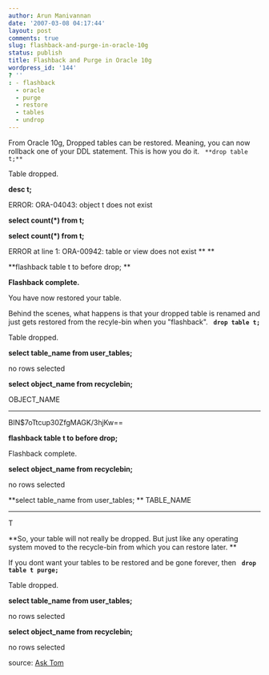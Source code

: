 ```yaml
---
author: Arun Manivannan
date: '2007-03-08 04:17:44'
layout: post
comments: true
slug: flashback-and-purge-in-oracle-10g
status: publish
title: Flashback and Purge in Oracle 10g
wordpress_id: '144'
? ''
: - flashback
  - oracle
  - purge
  - restore
  - tables
  - undrop
---
```


From Oracle 10g, Dropped tables can be restored. Meaning, you can now rollback
one of your DDL statement. This is how you do it. ` **drop table t;**`

Table dropped.

**desc t;**

ERROR: ORA-04043: object t does not exist

**select count(*) from t;**

**select count(*) from t;**

ERROR at line 1: ORA-00942: table or view does not exist ** **

**flashback table t to before drop; **

**Flashback complete.**

You have now restored your table.

Behind the scenes, what happens is that your dropped table is renamed and just
gets restored from the recyle-bin when you "flashback". **` drop table t;`**

Table dropped.

**select table_name from user_tables;**

no rows selected

**select object_name from recyclebin;**

OBJECT_NAME

------------------------------

BIN$7oTtcup30ZfgMAGK/3hjKw==

**flashback table t to before drop;**

Flashback complete.

**select object_name from recyclebin;**

no rows selected

**select table_name from user_tables; ** TABLE_NAME

------------------------------

T

**So, your table will not really be dropped. But just like any operating
system moved to the recycle-bin from which you can restore later. **

If you dont want your tables to be restored and be gone forever, then **` drop
table t purge;`**

Table dropped.

**select table_name from user_tables;**

no rows selected

**select object_name from recyclebin;**

no rows selected

source: [Ask Tom][1]

   [1]: http://asktom.oracle.com

